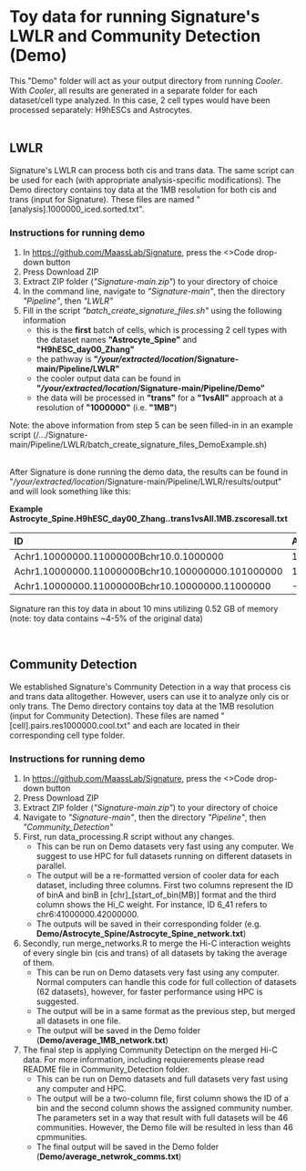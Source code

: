 # Toy data for running Signature's LWLR and Community Detection (Demo)
This "Demo" folder will act as your output directory from running _Cooler_. With _Cooler_, all results are generated in a separate folder for each dataset/cell type analyzed. In this case, 2 cell types would have been processed separately: H9hESCs and Astrocytes.  
<br/>

## LWLR
Signature's LWLR can process both cis and trans data. The same script can be used for each (with appropriate analysis-specific modifications). The Demo directory contains toy data at the 1MB resolution for both cis and trans (input for Signature). These files are named "[analysis].1000000_iced.sorted.txt".

### Instructions for running demo
1. In https://github.com/MaassLab/Signature, press the <>Code drop-down button
2. Press Download ZIP
3. Extract ZIP folder (_"Signature-main.zip"_) to your directory of choice 
4. In the command line, navigate to *"Signature-main"*, then the directory *"Pipeline"*, then *"LWLR"*
5. Fill in the script *"batch_create_signature_files.sh"* using the following information
   -  this is the **first** batch of cells, which is processing 2 cell types with the dataset names **"Astrocyte_Spine"** and **"H9hESC_day00_Zhang"**
   -  the pathway is **"*/your/extracted/location*/Signature-main/Pipeline/LWLR"**
   -  the cooler output data can be found in **"*/your/extracted/location*/Signature-main/Pipeline/Demo"**
   -  the data will be processed in **"trans"** for a **"1vsAll"** approach at a resolution of **"1000000"** (i.e. **"1MB"**)

Note: the above information from step 5 can be seen filled-in in an example script (/.../Signature-main/Pipeline/LWLR/batch_create_signature_files_DemoExample.sh)  
<br/>

After Signature is done running the demo data, the results can be found in "*/your/extracted/location*/Signature-main/Pipeline/LWLR/results/output" and will look something like this:

**Example Astrocyte_Spine.H9hESC_day00_Zhang..trans1vsAll.1MB.zscoresall.txt**

   | ID                                                | Astrocyte_Spine       | H9hESC_day00_Zhang     |
   |:--------------------------------------------------|:----------------------|:-----------------------|
   | Achr1.10000000.11000000Bchr10.0.1000000           | 1.420                 | 1.048                  |
   | Achr1.10000000.11000000Bchr10.100000000.101000000 | 1.752                 | 1.691                  |
   | Achr1.10000000.11000000Bchr10.10000000.11000000   | -1.181                | -0.499                 |

Signature ran this toy data in about 10 mins utilizing 0.52 GB of memory (note: toy data contains ~4-5% of the original data)

<br/>
   
## Community Detection
We established Signature's Community Detection in a way that process cis and trans data alltogether. However, users can use it to analyze only cis or only trans. The Demo directory contains toy data at the 1MB resolution (input for Community Detection). These files are named "[cell].pairs.res1000000.cool.txt" and each are located in their corresponding cell type folder.

### Instructions for running demo
1. In https://github.com/MaassLab/Signature, press the <>Code drop-down button
2. Press Download ZIP
3. Extract ZIP folder (_"Signature-main.zip"_) to your directory of choice 
4. Navigate to *"Signature-main"*, then the directory *"Pipeline"*, then *"Community_Detection"*
5. First, run data_processing.R script without any changes.
   -  This can be run on Demo datasets very fast using any computer. We suggest to use HPC for full datasets running on different datasets in parallel.
   -  The output will be a re-formatted version of cooler data for each dataset, including three columns. First two columns represent the ID of binA and binB in [chr]_[start_of_bin(MB)] format and the third column shows the Hi_C weight. For instance, ID 6_41 refers to chr6:41000000.42000000.  
   -  The outputs will be saved in their corresponding folder (e.g.       **Demo/Astrocyte_Spine/Astrocyte_Spine_network.txt**)
6. Secondly, run merge_networks.R to merge the Hi-C interaction weights of every single bin (cis and trans) of all datasets by taking the average of them.
   -  This can be run on Demo datasets very fast using any computer. Normal computers can handle this code for full collection of datasets (62 datasets), however, for faster performance using HPC is suggested. 
   -  The output will be in a same format as the previous step, but merged all datasets in one file.
   -  The output will be saved in the Demo folder (**Demo/average_1MB_network.txt**)
7. The final step is applying Community Detectipn on the merged Hi-C data. For more information, including requierements please read README file in Community_Detection folder.
   -  This can be run on Demo datasets and full datasets very fast using any computer and HPC. 
   -  The output will be a two-column file, first column shows the ID of a bin and the second column shows the assigned community number. The parameters set in a way that result with full datasets will be 46 communities. However, the Demo file will be resulted in less than 46 cpmmunities.
   -  The final output will be saved in the Demo folder (**Demo/average_netwrok_comms.txt**)
